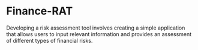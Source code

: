 # Finance-RAT
 Developing a risk assessment tool involves creating a simple application that allows users to input relevant information and provides an assessment of different types of financial risks.
